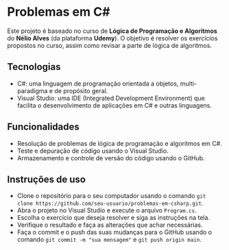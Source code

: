 # Problemas em C#

Este projeto é baseado no curso de **Lógica de Programação e Algoritmos** do **Nélio Alves** (da plataforma **Udemy**). O objetivo é resolver os exercícios propostos no curso, assim como revisar a parte de lógica de algoritmos.

## Tecnologias

- C#: uma linguagem de programação orientada a objetos, multi-paradigma e de propósito geral.
- Visual Studio: uma IDE (Integrated Development Environment) que facilita o desenvolvimento de aplicações em C# e outras linguagens.

## Funcionalidades

- Resolução de problemas de lógica de programação e algoritmos em C#.
- Teste e depuração de código usando o Visual Studio.
- Armazenamento e controle de versão do código usando o GitHub.

## Instruções de uso

- Clone o repositório para o seu computador usando o comando `git clone https://github.com/seu-usuario/problemas-em-csharp.git`.
- Abra o projeto no Visual Studio e execute o arquivo `Program.cs`.
- Escolha o exercício que deseja resolver e siga as instruções na tela.
- Verifique o resultado e faça as alterações que achar necessárias.
- Faça o commit e o push das suas mudanças para o GitHub usando o comando `git commit -m "sua mensagem"` e `git push origin main`.

